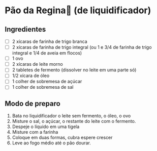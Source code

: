 # Pão da Regina🍞 (de liquidificador)

## Ingredientes

- [ ] 2 xícaras de farinha de trigo branca
- [ ] 2 xícaras de farinha de trigo integral (ou 1 e 3/4 de farinha de trigo integral e 1/4 de aveia em flocos)
- [ ] 1 ovo
- [ ] 2 xícaras de leite morno
- [ ] 2 tabletes de fermento (dissolver no leite em uma parte só)
- [ ] 1/2 xícara de óleo
- [ ] 1 colher de sobremesa de açúcar
- [ ] 1 colher de sobremesa de sal

## Modo de preparo

1. Bata no liquidificador o leite sem fermento, o óleo, o ovo
1. Misture o sal, o açúcar, o restante do leite com o fermento.
1. Despeje o líquido em uma tigela
1. Misture com a farinha
1. Coloque em duas formas, cubra espere crescer
1. Leve ao fogo médio até o pão dourar.

